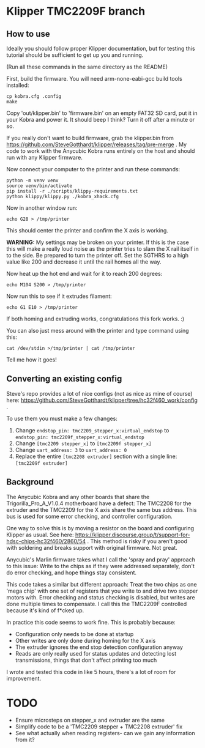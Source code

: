 # Klipper TMC2209F branch #

## How to use ##

Ideally you should follow proper Klipper documentation, but for testing this tutorial should be sufficient to get up you and running.

(Run all these commands in the same directory as the README)

First, build the firmware. You will need arm-none-eabi-gcc build tools installed:

```
cp kobra.cfg .config
make
```

Copy 'out/klipper.bin' to 'firmware.bin' on an empty FAT32 SD card, put it in your Kobra and power it. It should beep I think? Turn it off after a minute or so.

If you really don't want to build firmware, grab the klipper.bin from https://github.com/SteveGotthardt/klipper/releases/tag/pre-merge . My code to work with the Anycubic Kobra runs entirely on the host and should run with any Klipper firmware.

Now connect your computer to the printer and run these commands:

```
python -m venv venv
source venv/bin/activate
pip install -r ./scripts/klippy-requirements.txt
python klippy/klippy.py ./kobra_xhack.cfg
```

Now in another window run:

```
echo G28 > /tmp/printer
```

This should center the printer and confirm the X axis is working.

**WARNING:** My settings may be broken on your printer. If this is the case this will make a really loud noise as the printer tries to slam the X rail itself in to the side. Be prepared to turn the printer off. Set the SGTHRS to a high value like 200 and decrease it until the rail homes all the way.

Now heat up the hot end and wait for it to reach 200 degrees:

```
echo M104 S200 > /tmp/printer
```

Now run this to see if it extrudes filament:

```
echo G1 E10 > /tmp/printer
```

If both homing and extruding works, congratulations this fork works. :)

You can also just mess around with the printer and type command using this:

```
cat /dev/stdin >/tmp/printer | cat /tmp/printer
```

Tell me how it goes!

## Converting an existing config ##

Steve's repo provides a lot of nice configs (not as nice as mine of course) here: https://github.com/SteveGotthardt/klipper/tree/hc32f460_work/config .

To use them you must make a few changes:

1. Change ```endstop_pin: tmc2209_stepper_x:virtual_endstop``` to ```endstop_pin: tmc2209f_stepper_x:virtual_endstop```
2. Change ```[tmc2209 stepper_x]``` to ```[tmc2209f stepper_x]```
3. Change ```uart_address: 3``` to ```uart_address: 0```
4. Replace the entire ```[tmc2208 extruder]``` section with a single line: ```[tmc2209f extruder]```

## Background ##

The Anycubic Kobra and any other boards that share the Trigorilla_Pro_A_V1.0.4
motherboard have a defect: The TMC2208 for the extruder and the TMC2209 for the
X axis share the same bus address. This bus is used for some error checking, and controller configuration.

One way to solve this is by moving a resistor on the board and configuring
Klipper as usual. See here: https://klipper.discourse.group/t/support-for-hdsc-chips-hc32f460/2860/54 . This method is risky if you aren't good with soldering and breaks support with original firmware. Not great.

Anycubic's Marlin firmware takes what I call the 'spray and pray' approach to this issue: Write to the chips as if they were addressed separately, don't do error checking, and hope things stay consistent.

This code takes a similar but different approach: Treat the two chips as one 'mega chip' with one set of registers that you write to and drive two stepper motors with. Error checking and status checking is disabled, but writes are done multiple times to compensate. I call this the TMC2209F controlled because it's kind of f*cked up.

In practice this code seems to work fine. This is probably because:

- Configuration only needs to be done at startup
- Other writes are only done during homing for the X axis
- The extruder ignores the end stop detection configuration anyway
- Reads are only really used for status updates and detecting lost transmissions, things that don't affect printing too much

I wrote and tested this code in like 5 hours, there's a lot of room for improvement.

# TODO #

- Ensure microsteps on stepper_x and extruder are the same
- Simplify code to be a 'TMC2209 stepper + TMC2208 extruder' fix
- See what actually when reading registers- can we gain any information from it?
